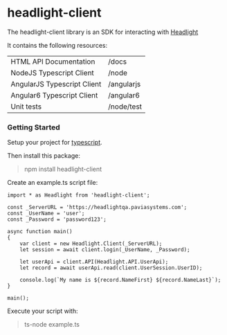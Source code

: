 # headlight-client

The headlight-client library is an SDK for interacting with [Headlight](http://headlightiq.com/)

It contains the following resources:

|||
|-------------------------------|-------------|
| HTML API Documentation        |  /docs      |
| NodeJS Typescript Client      |  /node      |
| AngularJS Typescript Client   |  /angularjs |
| Angular6 Typescript Client    |  /angular6  |
| Unit tests                    |  /node/test |

### Getting Started

Setup your project for [typescript](https://www.npmjs.com/package/typescript).

Then install this package:
> npm install headlight-client

Create an example.ts script file:
```
import * as Headlight from 'headlight-client';

const _ServerURL = 'https://headlightqa.paviasystems.com';
const _UserName = 'user';
const _Password = 'password123';

async function main()
{
    var client = new Headlight.Client(_ServerURL);
    let session = await client.login(_UserName, _Password);

    let userApi = client.API(Headlight.API.UserApi);
    let record = await userApi.read(client.UserSession.UserID);

    console.log(`My name is ${record.NameFirst} ${record.NameLast}`);
}

main();

```

Execute your script with:
> ts-node example.ts
